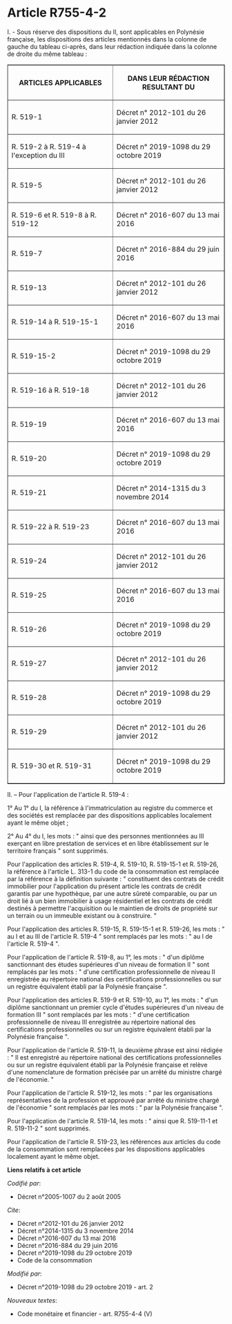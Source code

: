 # Article R755-4-2

I. - Sous réserve des dispositions du II, sont applicables en Polynésie française, les dispositions des articles mentionnés
dans la colonne de gauche du tableau ci-après, dans leur rédaction indiquée dans la colonne de droite du même tableau :

<table border="1">
  <tbody>
    <tr>
      <th>

ARTICLES APPLICABLES</th>
      <th>

DANS LEUR RÉDACTION RESULTANT DU</th>
    </tr>
    <tr>
      <td align="left">

R. 519-1</td>
      <td align="left">

Décret n° 2012-101 du 26 janvier 2012
</td>
    </tr>
    <tr>
      <td align="left">

R. 519-2 à R. 519-4 à l'exception du III</td>
      <td align="left">

Décret n° 2019-1098 du 29 octobre 2019
</td>
    </tr>
    <tr>
      <td align="left">

R. 519-5</td>
      <td align="left">

Décret n° 2012-101 du 26 janvier 2012</td>
    </tr>
    <tr>
      <td align="left">

R. 519-6 et R. 519-8 à R. 519-12</td>
      <td align="left">

Décret n° 2016-607 du 13 mai 2016
</td>
    </tr>
    <tr>
      <td align="left">

R. 519-7</td>
      <td align="left">

Décret n° 2016-884 du 29 juin 2016
</td>
    </tr>
    <tr>
      <td align="left">

R. 519-13</td>
      <td align="left">

Décret n° 2012-101 du 26 janvier 2012</td>
    </tr>
    <tr>
      <td align="left">

R. 519-14 à R. 519-15-1</td>
      <td align="left">

Décret n° 2016-607 du 13 mai 2016</td>
    </tr>
    <tr>
      <td align="left">

R. 519-15-2</td>
      <td align="left">

Décret n° 2019-1098 du 29 octobre 2019</td>
    </tr>
    <tr>
      <td align="left">

R. 519-16 à R. 519-18</td>
      <td align="left">

Décret n° 2012-101 du 26 janvier 2012</td>
    </tr>
    <tr>
      <td align="left">

R. 519-19</td>
      <td align="left">

Décret n° 2016-607 du 13 mai 2016</td>
    </tr>
    <tr>
      <td align="left">

R. 519-20</td>
      <td align="left">

Décret n° 2019-1098 du 29 octobre 2019</td>
    </tr>
    <tr>
      <td align="left">

R. 519-21</td>
      <td align="left">

Décret n° 2014-1315 du 3 novembre 2014
</td>
    </tr>
    <tr>
      <td align="left">

R. 519-22 à R. 519-23</td>
      <td align="left">

Décret n° 2016-607 du 13 mai 2016</td>
    </tr>
    <tr>
      <td align="left">

R. 519-24</td>
      <td align="left">

Décret n° 2012-101 du 26 janvier 2012</td>
    </tr>
    <tr>
      <td align="left">

R. 519-25</td>
      <td align="left">

Décret n° 2016-607 du 13 mai 2016</td>
    </tr>
    <tr>
      <td align="left">

R. 519-26</td>
      <td align="left">

Décret n° 2019-1098 du 29 octobre 2019</td>
    </tr>
    <tr>
      <td align="left">

R. 519-27</td>
      <td align="left">

Décret n° 2012-101 du 26 janvier 2012</td>
    </tr>
    <tr>
      <td align="left">

R. 519-28</td>
      <td align="left">

Décret n° 2019-1098 du 29 octobre 2019</td>
    </tr>
    <tr>
      <td align="left">

R. 519-29</td>
      <td align="left">

Décret n° 2012-101 du 26 janvier 2012</td>
    </tr>
    <tr>
      <td align="left">

R. 519-30 et R. 519-31</td>
      <td align="left">

Décret n° 2019-1098 du 29 octobre 2019</td>
    </tr>
  </tbody>
</table>

II. – Pour l'application de l'article R. 519-4 :

1° Au 1° du I, la référence à l'immatriculation au registre du commerce et des sociétés est remplacée par des dispositions
applicables localement ayant le même objet ;

2° Au 4° du I, les mots : " ainsi que des personnes mentionnées au III exerçant en libre prestation de services et en libre
établissement sur le territoire français " sont supprimés.

Pour l'application des articles R. 519-4, R. 519-10, R. 519-15-1 et R. 519-26, la référence à l'article L. 313-1 du code de
la consommation est remplacée par la référence à la définition suivante : " constituent des contrats de crédit immobilier
pour l'application du présent article les contrats de crédit garantis par une hypothèque, par une autre sûreté comparable, ou
par un droit lié à un bien immobilier à usage résidentiel et les contrats de crédit destinés à permettre l'acquisition ou le
maintien de droits de propriété sur un terrain ou un immeuble existant ou à construire. "

Pour l'application des articles R. 519-15, R. 519-15-1 et R. 519-26, les mots : " au I et au III de l'article R. 519-4 " sont
remplacés par les mots : " au I de l'article R. 519-4 ".

Pour l'application de l'article R. 519-8, au 1°, les mots : " d'un diplôme sanctionnant des études supérieures d'un niveau de
formation II " sont remplacés par les mots : " d'une certification professionnelle de niveau II enregistrée au répertoire
national des certifications professionnelles ou sur un registre équivalent établi par la Polynésie française ".

Pour l'application des articles R. 519-9 et R. 519-10, au 1°, les mots : " d'un diplôme sanctionnant un premier cycle
d'études supérieures d'un niveau de formation III " sont remplacés par les mots : " d'une certification professionnelle de
niveau III enregistrée au répertoire national des certifications professionnelles ou sur un registre équivalent établi par la
Polynésie française ".

Pour l'application de l'article R. 519-11, la deuxième phrase est ainsi rédigée : " Il est enregistré au répertoire national
des certifications professionnelles ou sur un registre équivalent établi par la Polynésie française et relève d'une
nomenclature de formation précisée par un arrêté du ministre chargé de l'économie. "

Pour l'application de l'article R. 519-12, les mots : " par les organisations représentatives de la profession et approuvé
par arrêté du ministre chargé de l'économie " sont remplacés par les mots : " par la Polynésie française ".

Pour l'application de l'article R. 519-14, les mots : " ainsi que R. 519-11-1 et R. 519-11-2 " sont supprimés.

Pour l'application de l'article R. 519-23, les références aux articles du code de la consommation sont remplacées par les
dispositions applicables localement ayant le même objet.

**Liens relatifs à cet article**

_Codifié par_:

  - Décret n°2005-1007 du 2 août 2005

_Cite_:

  - Décret n°2012-101 du 26 janvier 2012
  - Décret n°2014-1315 du 3 novembre 2014
  - Décret n°2016-607 du 13 mai 2016
  - Décret n°2016-884 du 29 juin 2016
  - Décret n°2019-1098 du 29 octobre 2019
  - Code de la consommation

_Modifié par_:

  - Décret n°2019-1098 du 29 octobre 2019 - art. 2

_Nouveaux textes_:

  - Code monétaire et financier - art. R755-4-4 (V)
